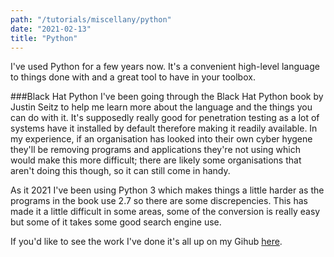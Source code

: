 ```yaml
---
path: "/tutorials/miscellany/python"
date: "2021-02-13"
title: "Python"
---
```


I've used Python for a few years now. It's a convenient high-level language to things done with and a great tool to have in your toolbox. 


###Black Hat Python
I've been going through the Black Hat Python book by Justin Seitz to help me learn more about the language and the things you can do with it. It's supposedly really good for penetration testing as a lot of systems have it installed by default therefore making it readily available. In my experience, if an organisation has looked into their own cyber hygene they'll be removing programs and applications they're not using which would make this more difficult; there are likely some organisations that aren't doing this though, so it can still come in handy.

As it 2021 I've been using Python 3 which makes things a little harder as the programs in the book use 2.7 so there are some discrepencies. This has made it a little difficult in some areas, some of the conversion is really easy but some of it takes some good search engine use.

If you'd like to see the work I've done it's all up on my Gihub <a href="https://github.com/kingchappers/blackHatPython" target="_blank" rel="noopener noreferrer">here</a>. 